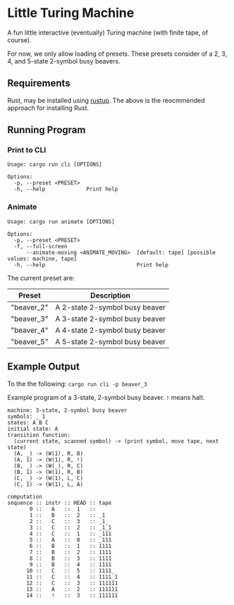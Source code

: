 # Little Turing Machine

A fun little interactive (eventually) Turing machine (with finite tape, of course).

For now, we only allow loading of presets.
These presets consider of a 2, 3, 4, and 5-state 2-symbol busy beavers.

## Requirements

Rust, may be installed using [rustup](https://www.rust-lang.org/tools/install).
The above is the reocmmended approach for installing Rust.

## Running Program

### Print to CLI

```
Usage: cargo run cli [OPTIONS]

Options:
  -p, --preset <PRESET>
  -h, --help             Print help
```

### Animate

```
Usage: cargo run animate [OPTIONS]

Options:
  -p, --preset <PRESET>
  -f, --full-screen
      --animate-moving <ANIMATE_MOVING>  [default: tape] [possible values: machine, tape]
  -h, --help                             Print help
  ```

The current preset are:

Preset | Description
---|---
"beaver_2" | A 2-state 2-symbol busy beaver
"beaver_3" | A 3-state 2-symbol busy beaver
"beaver_4" | A 4-state 2-symbol busy beaver
"beaver_5" | A 5-state 2-symbol busy beaver

## Example Output

To the the following: `cargo run cli -p beaver_3`

Example program of a 3-state, 2-symbol busy beaver.
`!` means halt.

```
machine: 3-state, 2-symbol busy beaver
symbols: _ 1
states: A B C
initial state: A
transition function:
  (current state, scanned symbol) -> (print symbol, move tape, next state)
  (A, _) -> (W(1), R, B)
  (A, 1) -> (W(1), R, !)
  (B, _) -> (W(_), R, C)
  (B, 1) -> (W(1), R, B)
  (C, _) -> (W(1), L, C)
  (C, 1) -> (W(1), L, A)

computation
sequence :: instr :: HEAD :: tape
       0 ::   A   ::  1   ::
       1 ::   B   ::  2   :: _1
       2 ::   C   ::  3   :: _1_
       3 ::   C   ::  2   :: _1_1
       4 ::   C   ::  1   :: _111
       5 ::   A   ::  0   :: _111
       6 ::   B   ::  1   :: 1111
       7 ::   B   ::  2   :: 1111
       8 ::   B   ::  3   :: 1111
       9 ::   B   ::  4   :: 1111
      10 ::   C   ::  5   :: 1111_
      11 ::   C   ::  4   :: 1111_1
      12 ::   C   ::  3   :: 111111
      13 ::   A   ::  2   :: 111111
      14 ::   !   ::  3   :: 111111
```
